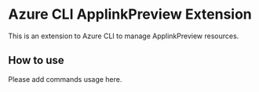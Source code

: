 # Azure CLI ApplinkPreview Extension #
This is an extension to Azure CLI to manage ApplinkPreview resources.

## How to use ##
Please add commands usage here.